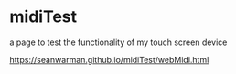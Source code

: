 # midiTest
a page to test the functionality of my touch screen device

https://seanwarman.github.io/midiTest/webMidi.html
